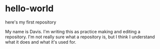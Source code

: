 # hello-world
here's my first repository 


My name is Davis. I'm writing this as practice making and editing a repository. 
I'm not really sure what a repository is, but I think I understand what it does and
what it's used for.
